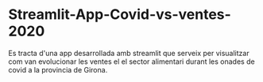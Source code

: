 # Streamlit-App-Covid-vs-ventes-2020
Es tracta d'una app desarrollada amb streamlit que serveix per visualitzar com van evolucionar les ventes el el sector alimentari durant les onades de covid a la provincia de Girona.
